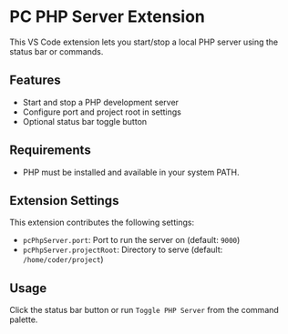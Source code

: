# PC PHP Server Extension

This VS Code extension lets you start/stop a local PHP server using the status bar or commands.

## Features

- Start and stop a PHP development server
- Configure port and project root in settings
- Optional status bar toggle button

## Requirements

- PHP must be installed and available in your system PATH.

## Extension Settings

This extension contributes the following settings:

- `pcPhpServer.port`: Port to run the server on (default: `9000`)
- `pcPhpServer.projectRoot`: Directory to serve (default: `/home/coder/project`)

## Usage

Click the status bar button or run `Toggle PHP Server` from the command palette.
